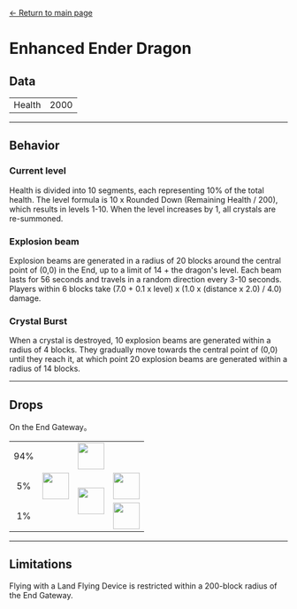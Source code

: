 [← Return to main page](../)
# Enhanced Ender Dragon

## Data
<table>
    <tr><td align="end">Health</td><td>2000</td></tr>
</table>

---

## Behavior
### Current level
Health is divided into 10 segments, each representing 10% of the total health. The level formula is 10 x Rounded Down (Remaining Health / 200), which results in levels 1-10. When the level increases by 1, all crystals are re-summoned.
### Explosion beam
Explosion beams are generated in a radius of 20 blocks around the central point of (0,0) in the End, up to a limit of 14 + the dragon's level. Each beam lasts for 56 seconds and travels in a random direction every 3-10 seconds. Players within 6 blocks take (7.0 + 0.1 x level) x (1.0 x (distance x 2.0) / 4.0) damage.
### Crystal Burst
When a crystal is destroyed, 10 explosion beams are generated within a radius of 4 blocks. They gradually move towards the central point of (0,0) until they reach it, at which point 20 explosion beams are generated within a radius of 14 blocks.

---

## Drops
On the End Gateway。
<table>
    <tr><td align="center">94%</td><td align="center" rowspan="3"><img src="https://i.imgur.com/0iqFoY6.png" width="48"/></td><td colspan="2"><img src="https://i.imgur.com/wl43BjZ.png" width="48"/></td></tr>
    <tr><td align="center">5%</td><td align="center" rowspan="2"><a href="../item/dragon_tooth.md"><img src="https://i.imgur.com/ZJn6ZOj.png" width="48"/></a></td><td><img src="https://i.imgur.com/wl43BjZ.png" width="48"/></td></tr>
    <tr><td align="center">1%</td><td align="center"><a href="../item/dragon_blood_tooth.md"><img src="https://i.imgur.com/DWX8hfU.png" width="48"/></a></td></tr>
</table>

---

## Limitations
Flying with a Land Flying Device is restricted within a 200-block radius of the End Gateway. 
